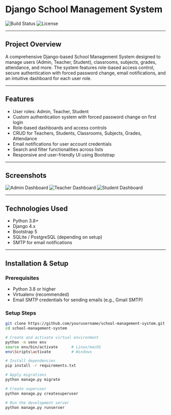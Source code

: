 # Django School Management System

![Build Status](https://img.shields.io/badge/build-passing-brightgreen)
![License](https://img.shields.io/badge/license-MIT-green)

---

## Project Overview

A comprehensive Django-based School Management System designed to manage users (Admin, Teacher, Student), classrooms, subjects, grades, attendance, and more. The system features role-based access control, secure authentication with forced password change, email notifications, and an intuitive dashboard for each user role.

---

## Features

- User roles: Admin, Teacher, Student
- Custom authentication system with forced password change on first login
- Role-based dashboards and access controls
- CRUD for Teachers, Students, Classrooms, Subjects, Grades, Attendance
- Email notifications for user account credentials
- Search and filter functionalities across lists
- Responsive and user-friendly UI using Bootstrap

---

## Screenshots

<!-- Add your screenshots here -->

![Admin Dashboard](screenshots/admin_dashboard.png)
![Teacher Dashboard](screenshots/teacher_dashboard.png)
![Student Dashboard](screenshots/student_dashboard.png)

---

## Technologies Used

- Python 3.8+
- Django 4.x
- Bootstrap 5
- SQLite / PostgreSQL (depending on setup)
- SMTP for email notifications

---

## Installation & Setup

### Prerequisites

- Python 3.8 or higher
- Virtualenv (recommended)
- Email SMTP credentials for sending emails (e.g., Gmail SMTP)

### Setup Steps

```bash
git clone https://github.com/yourusername/school-management-system.git
cd school-management-system

# Create and activate virtual environment
python -m venv env
source env/bin/activate      # Linux/macOS
env\Scripts\activate         # Windows

# Install dependencies
pip install -r requirements.txt

# Apply migrations
python manage.py migrate

# Create superuser
python manage.py createsuperuser

# Run the development server
python manage.py runserver

